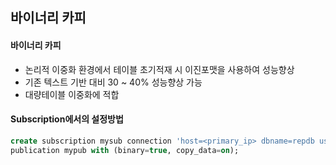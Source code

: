 ## 바이너리 카피
#### 바이너리 카피
- 논리적 이중화 환경에서 테이블 초기적재 시 이진포맷을 사용하여 성능향상
- 기존 텍스트 기반 대비 30 ~ 40% 성능향상 가능
- 대량테이블 이중화에 적합

#### Subscription에서의 설정방법
```sql
create subscription mysub connection 'host=<primary_ip> dbname=repdb user=repuser password=abc'
publication mypub with (binary=true, copy_data=on);
```
